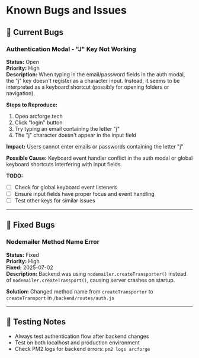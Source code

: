 # Known Bugs and Issues

## 🐛 Current Bugs

### Authentication Modal - "J" Key Not Working
**Status:** Open  
**Priority:** High  
**Description:** When typing in the email/password fields in the auth modal, the "j" key doesn't register as a character input. Instead, it seems to be interpreted as a keyboard shortcut (possibly for opening folders or navigation).

**Steps to Reproduce:**
1. Open arcforge.tech
2. Click "login" button
3. Try typing an email containing the letter "j"
4. The "j" character doesn't appear in the input field

**Impact:** Users cannot enter emails or passwords containing the letter "j"

**Possible Cause:** Keyboard event handler conflict in the auth modal or global keyboard shortcuts interfering with input fields.

**TODO:** 
- [ ] Check for global keyboard event listeners
- [ ] Ensure input fields have proper focus and event handling
- [ ] Test other keys for similar issues

---

## 🐛 Fixed Bugs

### Nodemailer Method Name Error
**Status:** Fixed  
**Priority:** High  
**Fixed:** 2025-07-02  
**Description:** Backend was using `nodemailer.createTransporter()` instead of `nodemailer.createTransport()`, causing server crashes on startup.

**Solution:** Changed method name from `createTransporter` to `createTransport` in `/backend/routes/auth.js`

---

## 🧪 Testing Notes

- Always test authentication flow after backend changes
- Test on both localhost and production environment
- Check PM2 logs for backend errors: `pm2 logs arcforge`